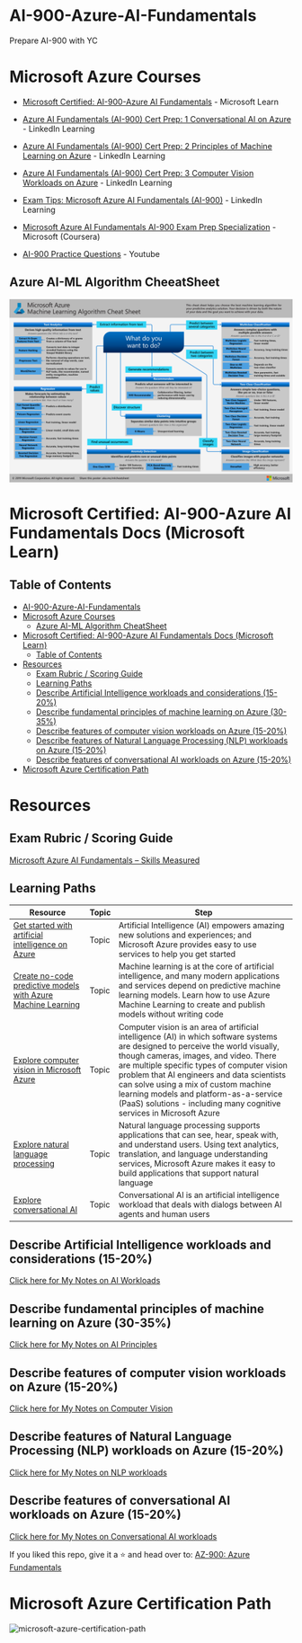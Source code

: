 # AI-900-Azure-AI-Fundamentals
Prepare AI-900 with YC


# Microsoft Azure Courses

- [Microsoft Certified: AI-900-Azure AI Fundamentals](https://learn.microsoft.com/en-us/certifications/azure-ai-fundamentals/) - Microsoft Learn

- [Azure AI Fundamentals (AI-900) Cert Prep: 1 Conversational AI on Azure](https://www.linkedin.com/learning/azure-ai-fundamentals-ai-900-cert-prep-1-conversational-ai-on-azure) - LinkedIn Learning

- [Azure AI Fundamentals (AI-900) Cert Prep: 2 Principles of Machine Learning on Azure](https://www.linkedin.com/learning/azure-ai-fundamentals-ai-900-cert-prep-2-principles-of-machine-learning-on-azure) - LinkedIn Learning

- [Azure AI Fundamentals (AI-900) Cert Prep: 3 Computer Vision Workloads on Azure](https://www.linkedin.com/learning/azure-ai-fundamentals-ai-900-cert-prep-3-computer-vision-workloads-on-azure) - LinkedIn Learning

- [Exam Tips: Microsoft Azure AI Fundamentals (AI-900)](https://www.linkedin.com/learning/exam-tips-microsoft-azure-ai-fundamentals-ai-900) - LinkedIn Learning

- [Microsoft Azure AI Fundamentals AI-900 Exam Prep Specialization](https://www.coursera.org/specializations/microsoft-azure-ai-900-ai-fundamentals) - Microsoft (Coursera)

- [AI-900 Practice Questions](https://www.youtube.com/watch?v=TYkIX0cG3gU&t=246s) - Youtube

## Azure AI-ML Algorithm CheeatSheet

<p><img align="center" src="https://github.com/YatharthChauhan2362/AI-900-Azure-AI-Fundamentals/blob/main/assets/machine-learning-algorithm-cheat-sheet.svg" alt="Community photo"></p>
<p align="center"></p>

# Microsoft Certified: AI-900-Azure AI Fundamentals Docs (Microsoft Learn)

<!-- 1. [Describe AI workloads and considerations (15-20%)](1%20-%20Describe%20AI%20workloads%20and%20considerations%20(15-20%25).md)
2. [Describe fundamental principles of machine learning on Azure (30-35%)](2%20-%20Describe%20fundamental%20principles%20of%20machine%20learning%20on%20Azure%20(30-35%25).md)
3. [Describe features of computer vision workloads on Azure (15-20%)](3%20-%20Describe%20features%20of%20computer%20vision%20workloads%20on%20Azure%20(15-20%25).md)
4. [Describe features of Natural Language Processing (NLP) workloads on Azure (15-20%)](4%20-%20Describe%20features%20of%20Natural%20Language%20Processing%20(NLP)%20workloads%20on%20Azure%20(15-20%25).md)
5. [Describe features of conversational AI workloads on Azure (15-20%)](5%20-%20Describe%20features%20of%20conversational%20AI%20workloads%20on%20Azure%20(15-20%25).md) -->


## Table of Contents
- [AI-900-Azure-AI-Fundamentals](#ai-900-azure-ai-fundamentals)
- [Microsoft Azure Courses](#microsoft-azure-courses)
  - [Azure AI-ML Algorithm CheatSheet](#azure-ai-ml-algorithm-cheeatsheet)
- [Microsoft Certified: AI-900-Azure AI Fundamentals Docs (Microsoft Learn)](#microsoft-certified-ai-900-azure-ai-fundamentals-docs-microsoft-learn)
  - [Table of Contents](#table-of-contents)
- [Resources](#resources)
  - [Exam Rubric / Scoring Guide](#exam-rubric--scoring-guide)
  - [Learning Paths](#learning-paths)
  - [Describe Artificial Intelligence workloads and considerations (15-20%)](#describe-artificial-intelligence-workloads-and-considerations-15-20)
  - [Describe fundamental principles of machine learning on Azure (30-35%)](#describe-fundamental-principles-of-machine-learning-on-azure-30-35)
  - [Describe features of computer vision workloads on Azure (15-20%)](#describe-features-of-computer-vision-workloads-on-azure-15-20)
  - [Describe features of Natural Language Processing (NLP) workloads on Azure (15-20%)](#describe-features-of-natural-language-processing-nlp-workloads-on-azure-15-20)
  - [Describe features of conversational AI workloads on Azure (15-20%)](#describe-features-of-conversational-ai-workloads-on-azure-15-20)
- [Microsoft Azure Certification Path](#microsoft-azure-certification-path)

# Resources

## Exam Rubric / Scoring Guide

[Microsoft Azure AI Fundamentals – Skills Measured](https://query.prod.cms.rt.microsoft.com/cms/api/am/binary/RE4wGpB)


## Learning Paths
| Resource | Topic | Step |   
|------|--------|------------------|
| [Get started with artificial intelligence on Azure](https://docs.microsoft.com/en-us/learn/paths/get-started-with-artificial-intelligence-on-azure/) | Topic | Artificial Intelligence (AI) empowers amazing new solutions and experiences; and Microsoft Azure provides easy to use services to help you get started |   
| [Create no-code predictive models with Azure Machine Learning](https://docs.microsoft.com/en-us/learn/paths/create-no-code-predictive-models-azure-machine-learning/) | Topic | Machine learning is at the core of artificial intelligence, and many modern applications and services depend on predictive machine learning models. Learn how to use Azure Machine Learning to create and publish models without writing code | 
| [Explore computer vision in Microsoft Azure](https://docs.microsoft.com/en-us/learn/paths/explore-computer-vision-microsoft-azure/) | Topic | Computer vision is an area of artificial intelligence (AI) in which software systems are designed to perceive the world visually, though cameras, images, and video. There are multiple specific types of computer vision problem that AI engineers and data scientists can solve using a mix of custom machine learning models and platform-as-a-service (PaaS) solutions - including many cognitive services in Microsoft Azure | 
| [Explore natural language processing](https://docs.microsoft.com/en-us/learn/paths/explore-natural-language-processing/) | Topic | Natural language processing supports applications that can see, hear, speak with, and understand users. Using text analytics, translation, and language understanding services, Microsoft Azure makes it easy to build applications that support natural language | 
| [Explore conversational AI](https://docs.microsoft.com/en-us/learn/paths/explore-conversational-ai/) | Topic | Conversational AI is an artificial intelligence workload that deals with dialogs between AI agents and human users | 


## Describe Artificial Intelligence workloads and considerations (15-20%)
[Click here for My Notes on AI Workloads](https://github.com/YatharthChauhan2362/AI-900-Azure-AI-Fundamentals/blob/main/Workloads.md)


## Describe fundamental principles of machine learning on Azure (30-35%)

[Click here for My Notes on AI Principles](https://github.com/YatharthChauhan2362/AI-900-Azure-AI-Fundamentals/blob/main/principles.md)

## Describe features of computer vision workloads on Azure (15-20%)
[Click here for My Notes on Computer Vision](https://github.com/YatharthChauhan2362/AI-900-Azure-AI-Fundamentals/blob/main/vision.md)

## Describe features of Natural Language Processing (NLP) workloads on Azure (15-20%)
[Click here for My Notes on NLP workloads](https://github.com/YatharthChauhan2362/AI-900-Azure-AI-Fundamentals/blob/main/nlp.md)


## Describe features of conversational AI workloads on Azure (15-20%)

[Click here for My Notes on Conversational AI workloads](https://github.com/YatharthChauhan2362/AI-900-Azure-AI-Fundamentals/blob/main/conversational.md)
   

If you liked this repo, give it a :star: and head over to:
[AZ-900: Azure Fundamentals](https://github.com/YatharthChauhan2362/AZ-900-Microsoft-Azure-Fundamentals#readme)




# Microsoft Azure Certification Path

![microsoft-azure-certification-path](https://user-images.githubusercontent.com/75237577/190328320-7c668850-b8ea-4e29-806d-8a0f43711571.png)
